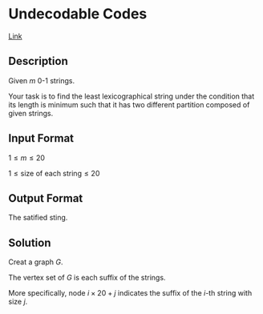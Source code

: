 # Undecodable Codes

[Link](https://vjudge.net/contest/538106#problem/B)

## Description

Given $m$ 0-1 strings.

Your task is to find the least lexicographical string under the condition that its length is minimum such that it has two different partition composed of given strings.

## Input Format

$1\le m\le 20$

$1\le \text{size of each string}\le 20$

## Output Format

The satified sting.

## Solution

Creat a graph $G$.

The vertex set of $G$ is each suffix of the strings.

More specifically, node $i\times 20 + j$ indicates the suffix of the $i$-th string with size $j$.

 